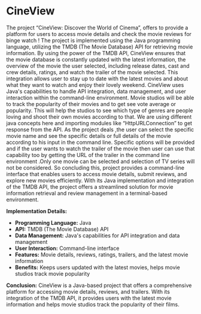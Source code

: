 # CineView
The project “CineView: Discover the World of Cinema”, offers to provide a platform for users to access movie details and check the movie reviews for binge watch ! The project is implemented using the Java programming language, utilizing the TMDB (The Movie Database) API for retrieving movie information. By using the power of the TMDB API, CineView ensures that the movie database is constantly updated with the latest information, the overview of the movie the user selected, including release dates, cast and crew details, ratings, and watch the trailer of the movie selected. This integration allows user to stay up to date with the latest movies and about what they want to watch and enjoy their lovely weekend. CineView uses Java's capabilities to handle API integration, data management, and user interaction within the command-line environment. Movie studios will be able to track the popularity of their movies and to get see vote average or popularity. This will help the studios to see which type of genres are people loving and shoot their own movies according to that. We are using different java concepts here and importing modules like “HttpURLConnection” to get response from the API. As the project deals ,the user can select the specific movie name and see the specific details or full details of the movie according to his input in the command line. Specific options will be provided and if the user wants to watch the trailer of the movie then user can use that capability too by getting the URL of the trailer in the command line environment .Only one movie can be selected and selection of TV series will not be considered. So concluding this, project provides a command-line interface that enables users to access movie details, submit reviews, and explore new movies efficiently. With its Java implementation and integration of the TMDB API, the project offers a streamlined solution for movie information retrieval and review management in a terminal-based environment.

**Implementation Details:**
- **Programming Language:** Java
- **API:** TMDB (The Movie Database) API
- **Data Management:** Java's capabilities for API integration and data management
- **User Interaction:** Command-line interface
- **Features:** Movie details, reviews, ratings, trailers, and the latest movie information
- **Benefits:** Keeps users updated with the latest movies, helps movie studios track movie popularity

**Conclusion:**
CineView is a Java-based project that offers a comprehensive platform for accessing movie details, reviews, and trailers. With its integration of the TMDB API, it provides users with the latest movie information and helps movie studios track the popularity of their films.



 

